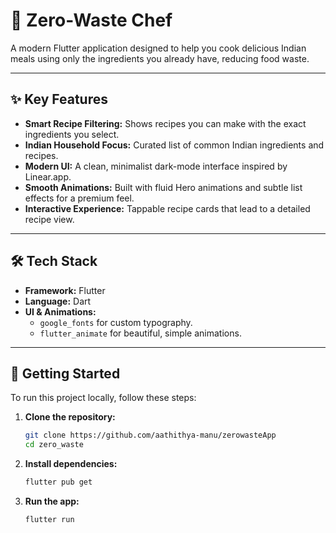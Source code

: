 # 🌿 Zero-Waste Chef

A modern Flutter application designed to help you cook delicious Indian meals using only the ingredients you already have, reducing food waste.

---

## ✨ Key Features

* **Smart Recipe Filtering:** Shows recipes you can make with the exact ingredients you select.
* **Indian Household Focus:** Curated list of common Indian ingredients and recipes.
* **Modern UI:** A clean, minimalist dark-mode interface inspired by Linear.app.
* **Smooth Animations:** Built with fluid Hero animations and subtle list effects for a premium feel.
* **Interactive Experience:** Tappable recipe cards that lead to a detailed recipe view.

---

## 🛠️ Tech Stack

* **Framework:** Flutter
* **Language:** Dart
* **UI & Animations:**
    * `google_fonts` for custom typography.
    * `flutter_animate` for beautiful, simple animations.

---

## 🚀 Getting Started

To run this project locally, follow these steps:

1.  **Clone the repository:**
    ```bash
    git clone https://github.com/aathithya-manu/zerowasteApp
    cd zero_waste
    ```

2.  **Install dependencies:**
    ```bash
    flutter pub get
    ```

3.  **Run the app:**
    ```bash
    flutter run
    ```


